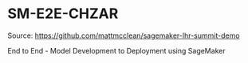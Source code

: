 # SM-E2E-CHZAR

Source: https://github.com/mattmcclean/sagemaker-lhr-summit-demo


End to End - Model Development to Deployment using SageMaker
